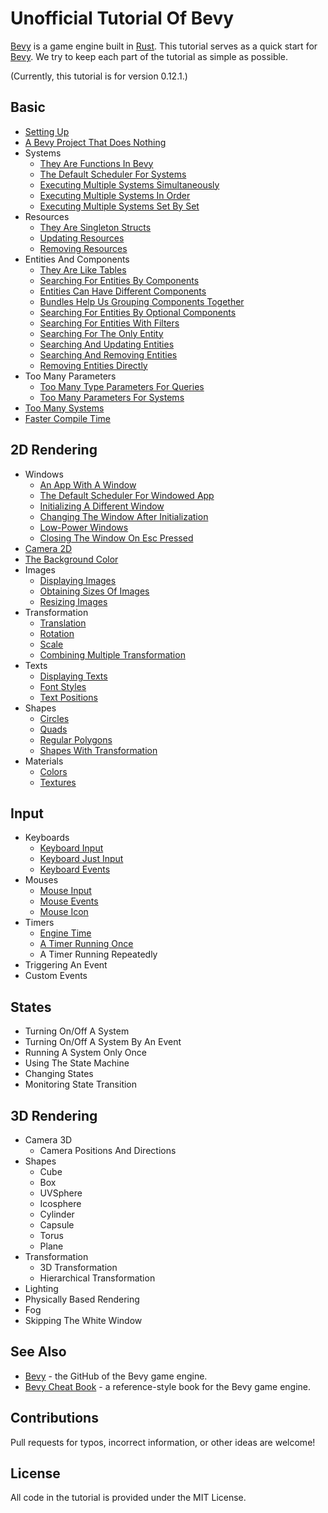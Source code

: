 # Unofficial Tutorial Of Bevy

[Bevy](https://bevyengine.org/) is a game engine built in [Rust](https://www.rust-lang.org/).
This tutorial serves as a quick start for [Bevy](https://bevyengine.org/).
We try to keep each part of the tutorial as simple as possible.

(Currently, this tutorial is for version 0.12.1.)

## Basic

* [Setting Up](./tutorial/setting_up.md)
* [A Bevy Project That Does Nothing](./tutorial/a_bevy_project_that_does_nothing.md)
* Systems
  * [They Are Functions In Bevy](./tutorial/they_are_functions_in_bevy.md)
  * [The Default Scheduler For Systems](./tutorial/the_default_scheduler_for_systems.md)
  * [Executing Multiple Systems Simultaneously](./tutorial/executing_multiple_systems_simultaneously.md)
  * [Executing Multiple Systems In Order](./tutorial/executing_multiple_systems_in_order.md)
  * [Executing Multiple Systems Set By Set](./tutorial/executing_multiple_systems_set_by_set.md)
* Resources
  * [They Are Singleton Structs](./tutorial/they_are_singleton_structs.md)
  * [Updating Resources](./tutorial/updating_resources.md)
  * [Removing Resources](./tutorial/removing_resources.md)
* Entities And Components
  * [They Are Like Tables](./tutorial/they_are_like_tables.md)
  * [Searching For Entities By Components](./tutorial/searching_for_entities_by_components.md)
  * [Entities Can Have Different Components](./tutorial/entities_can_have_different_components.md)
  * [Bundles Help Us Grouping Components Together](./tutorial/bundles_help_us_grouping_components_together.md)
  * [Searching For Entities By Optional Components](./tutorial/searching_for_entities_by_optional_components.md)
  * [Searching For Entities With Filters](./tutorial/searching_for_entities_with_filters.md)
  * [Searching For The Only Entity](./tutorial/searching_for_the_only_entity.md)
  * [Searching And Updating Entities](./tutorial/searching_and_updating_entities.md)
  * [Searching And Removing Entities](./tutorial/searching_and_removing_entities.md)
  * [Removing Entities Directly](./tutorial/removing_entities_directly.md)
* Too Many Parameters
  * [Too Many Type Parameters For Queries](./tutorial/too_many_type_parameters_for_queries.md)
  * [Too Many Parameters For Systems](./tutorial/too_many_parameters_for_systems.md)
* [Too Many Systems](./tutorial/too_many_systems.md)
* [Faster Compile Time](./tutorial/faster_compile_time.md)

## 2D Rendering

* Windows
  * [An App With A Window](./tutorial/an_app_with_a_window.md)
  * [The Default Scheduler For Windowed App](./tutorial/the_default_scheduler_for_windowed_app.md)
  * [Initializing A Different Window](./tutorial/initializing_a_different_window.md)
  * [Changing The Window After Initialization](./tutorial/changing_the_window_after_initialization.md)
  * [Low-Power Windows](./tutorial/low_power_windows.md)
  * [Closing The Window On Esc Pressed](./tutorial/closing_the_window_on_esc_pressed.md)
* [Camera 2D](./tutorial/camera_2d.md)
* [The Background Color](./tutorial/the_background_color.md)
* Images
  * [Displaying Images](./tutorial/displaying_images.md)
  * [Obtaining Sizes Of Images](./tutorial/obtaining_sizes_of_images.md)
  * [Resizing Images](./tutorial/resizing_images.md)
* Transformation
  * [Translation](./tutorial/translation.md)
  * [Rotation](./tutorial/rotation.md)
  * [Scale](./tutorial/scale.md)
  * [Combining Multiple Transformation](./tutorial/combining_multiple_transformation.md)
* Texts
  * [Displaying Texts](./tutorial/displaying_texts.md)
  * [Font Styles](./tutorial/font_styles.md)
  * [Text Positions](./tutorial/text_positions.md)
* Shapes
  * [Circles](./tutorial/circles.md)
  * [Quads](./tutorial/quads.md)
  * [Regular Polygons](./tutorial/regular_polygons.md)
  * [Shapes With Transformation](./tutorial/shapes_with_transformation.md)
* Materials
  * [Colors](./tutorial/colors.md)
  * [Textures](./tutorial/textures.md)

## Input

* Keyboards
  * [Keyboard Input](./tutorial/keyboard_input.md)
  * [Keyboard Just Input](./tutorial/keyboard_just_input.md)
  * [Keyboard Events](./tutorial/keyboard_events.md)
* Mouses
  * [Mouse Input](./tutorial/mouse_input.md)
  * [Mouse Events](./tutorial/mouse_events.md)
  * [Mouse Icon](./tutorial/mouse_icon.md)
* Timers
  * [Engine Time](./tutorial/engine_time.md)
  * [A Timer Running Once](./tutorial/a_timer_running_once.md)
  * A Timer Running Repeatedly
    <!-- Timer, Timer::from_seconds(4.0, TimerMode::Repeating) -->
    <!-- timer.tick(time.delta()).just_finished() -->
    <!-- discrete rotation -->
  <!-- Timers -->
* Triggering An Event
  <!-- bevy::app::AppExit -->
  <!-- system, mut my_events: EventWriter<AppExit> -->
  <!-- my_events.send(AppExit); -->
  <!-- press space, exit -->
* Custom Events
  <!-- event.rs (Event) -->
  <!-- EventWriter -->
  <!-- #[derive(Event)] -->
  <!-- App, add_event::<MyEvent>() -->
  <!-- system, mut my_events: EventWriter<MyEvent> -->
  <!-- my_events.send(MyEvent { ... }); -->
  <!-- mut events: EventReader<MyEvent> -->
  <!-- for my_event in events.read() -->
  <!-- in 2~3 seconds, rotate polygon -->

## States

<!-- bevy::ecs::schedule::common_conditions -->
* Turning On/Off A System
  <!-- Run Conditions	 -->
  <!-- run_if -->
  <!-- system that returns bool -->
  <!-- not -->
* Turning On/Off A System By An Event
  <!-- on_event -->
  <!-- key controls a system that moves a circle -->
* Running A System Only Once
  <!-- run_once -->
* Using The State Machine
  <!-- generic_system.rs (Generic System) -->
  <!-- or State -->
  <!-- or see Virtual time for key controlling systems -->
  <!-- derive States -->
  <!-- #[derive(Debug, Default, Clone, Copy, Eq, PartialEq, Hash, States)] -->
  <!-- enum AppState, derive -->
  <!-- App, add_state::<AppState>() -->
  <!-- run_if(in_state(AppState::MainMenu)) -->
* Changing States
  <!-- #[default] in enum AppState -->
  <!-- ResMut<NextState<AppState>> -->
  <!-- NextState, next_state.set -->
* Monitoring State Transition
  <!-- add_systems(OnExit(AppState::MainMenu), ...) -->
  <!-- OnEnter, OnExit, OnTransition -->

<!-- animation -->
  <!-- use Time to move shapes, see Fixed Timestep -->
  <!-- sprite_sheet.rs -->
<!-- Cubic Curve -->
<!-- Animated Transform -->

<!-- * User Interfaces -->

## 3D Rendering

* Camera 3D
  <!-- Camera3dBundle -->
  * Camera Positions And Directions
    <!-- camera position, look at, default position -->
* Shapes
  * Cube
  * Box
  * UVSphere
  * Icosphere
  * Cylinder
  * Capsule
  * Torus
  * Plane
  <!-- bevy::prelude::shape -->
* Transformation
  * 3D Transformation
  * Hierarchical Transformation
    <!-- parent/children, despawn recursively -->
* Lighting
* Physically Based Rendering
* Fog
* Skipping The White Window
  <!-- window_settings.rs -->
<!-- ? multiple windows/cameras, camera background, 2d+3d -->
<!-- draw on images -->

<!-- * Debug -->
  <!-- * Using Local Variables In Systems
  15, SystemParamFunction -->
  <!-- gizmos -->
  <!-- 2d_gizmos.rs -->

<!-- audio -->
<!-- wasm, my practice, 26_wasm_test -->
<!-- beyond bevy -->

## See Also

* [Bevy](https://github.com/bevyengine/bevy) - the GitHub of the Bevy game engine.
* [Bevy Cheat Book](https://bevy-cheatbook.github.io/) - a reference-style book for the Bevy game engine.

## Contributions

Pull requests for typos, incorrect information, or other ideas are welcome!

## License

All code in the tutorial is provided under the MIT License.
